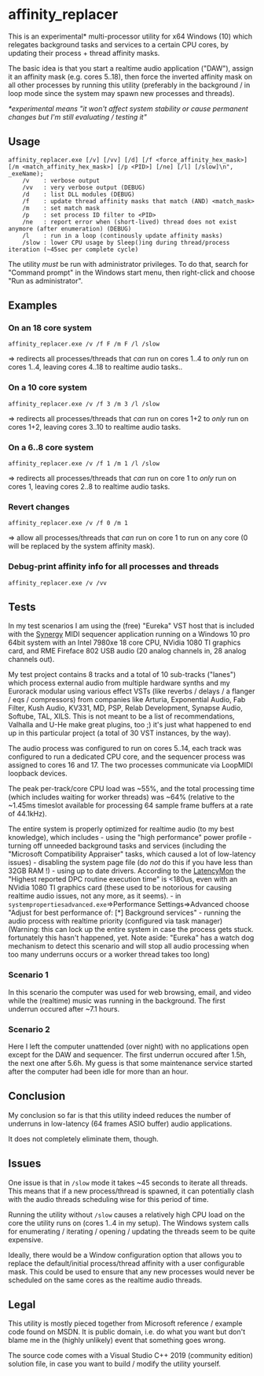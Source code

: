 
# affinity_replacer

This is an experimental* multi-processor utility for x64 Windows (10) which relegates background tasks and services to a certain CPU cores, by updating their process + thread affinity masks.

The basic idea is that you start a realtime audio application ("DAW"), assign it an affinity mask (e.g. cores 5..18), then force the inverted affinity mask on all other processes by running this utility (preferably in the background / in loop mode since the system may spawn new processes and threads).

*\*experimental means "it won't affect system stability or cause permanent changes but I'm still evaluating / testing it"*


## Usage

~~~
affinity_replacer.exe [/v] [/vv] [/d] [/f <force_affinity_hex_mask>] [/m <match_affinity_hex_mask>] [/p <PID>] [/ne] [/l] [/slow]\n", _exeName);
    /v    : verbose output
    /vv   : very verbose output (DEBUG)
    /d    : list DLL modules (DEBUG)
    /f    : update thread affinity masks that match (AND) <match_mask>
    /m    : set match mask
    /p    : set process ID filter to <PID>
    /ne   : report error when (short-lived) thread does not exist anymore (after enumeration) (DEBUG)
    /l    : run in a loop (continously update affinity masks)
    /slow : lower CPU usage by Sleep()ing during thread/process iteration (~45sec per complete cycle)
~~~

The utility _must_ be run with administrator privileges.
To do that, search for "Command prompt" in the Windows start menu, then right-click and choose "Run as administrator".


## Examples

### On an 18 core system
~~~
affinity_replacer.exe /v /f F /m F /l /slow
~~~
=> redirects all processes/threads that _can_ run on cores 1..4 to _only_ run on cores 1..4, leaving cores 4..18 to realtime audio tasks..

### On a 10 core system
~~~
affinity_replacer.exe /v /f 3 /m 3 /l /slow
~~~
=> redirects all processes/threads that _can_ run on cores 1+2 to _only_ run on cores 1+2, leaving cores 3..10 to realtime audio tasks.

### On a 6..8 core system
~~~
affinity_replacer.exe /v /f 1 /m 1 /l /slow
~~~
=> redirects all processes/threads that _can_ run on core 1 to _only_ run on cores 1, leaving cores 2..8 to realtime audio tasks.

### Revert changes
~~~
affinity_replacer.exe /v /f 0 /m 1
~~~
=> allow all processes/threads that _can_ run on core 1 to run on any core (0 will be replaced by the system affinity mask).

### Debug-print affinity info for all processes and threads
~~~
affinity_replacer.exe /v /vv
~~~


## Tests

In my test scenarios I am using the (free) "Eureka" VST host that is included with the [Synergy](http://miditracker.org/) MIDI sequencer application running on a Windows 10 pro 64bit system with an Intel 7980xe 18 core CPU, NVidia 1080 TI graphics card, and RME Fireface 802 USB audio (20 analog channels in, 28 analog channels out).

My test project contains 8 tracks and a total of 10 sub-tracks ("lanes") which process external audio from multiple hardware synths and my Eurorack modular using various effect VSTs (like reverbs / delays / a flanger / eqs / compressors) from companies like Arturia, Exponential Audio, Fab Filter, Kush Audio, KV331, MD, PSP, Relab Development, Synapse Audio, Softube, TAL, XILS. This is not meant to be a list of recommendations, Valhalla and U-He make great plugins, too ;) it's just what happened to end up in this particular project (a total of 30 VST instances, by the way).

The audio process was configured to run on cores 5..14, each track was configured to run a dedicated CPU core, and the sequencer process was assigned to cores 16 and 17. The two processes communicate via LoopMIDI loopback devices.

The peak per-track/core CPU load was ~55%, and the total processing time (which includes waiting for worker threads) was ~64% (relative to the ~1.45ms timeslot available for processing 64 sample frame buffers at a rate of 44.1kHz).

The entire system is properly optimized for realtime audio (to my best knowledge), which includes
    - using the "high performance" power profile
    - turning off unneeded background tasks and services (including the "Microsoft Compatibility Appraiser" tasks, which caused a lot of low-latency issues)
    - disabling the system page file (do _not_ do this if you have less than 32GB RAM !)
    - using up to date drivers. According to the [LatencyMon](https://www.resplendence.com/latencymon) the "Highest reported DPC routine execution time" is <180us, even with an NVidia 1080 TI graphics card (these used to be notorious for causing realtime audio issues, not any more, as it seems).
    - in `systempropertiesadvanced.exe`=>Performance Settings=>Advanced choose "Adjust for best performance of: [*] Background services"
    - running the audio process with realtime priority (configured via task manager) (Warning: this can lock up the entire system in case the process gets stuck. fortunately this hasn't happened, yet. Note aside: "Eureka" has a watch dog mechanism to detect this scenario and will stop all audio processing when too many underruns occurs or a worker thread takes too long)

### Scenario 1
In this scenario the computer was used for web browsing, email, and video while the (realtime) music was running in the background.
The first underrun occured after ~7.1 hours.

### Scenario 2
Here I left the computer unattended (over night) with no applications open except for the DAW and sequencer.
The first underrun occured after 1.5h, the next one after 5.6h.
My guess is that some maintenance service started after the computer had been idle for more than an hour.

## Conclusion
My conclusion so far is that this utility indeed reduces the number of underruns in low-latency (64 frames ASIO buffer) audio applications.

It does not completely eliminate them, though.


## Issues
One issue is that in `/slow` mode it takes ~45 seconds to iterate all threads. This means that if a new process/thread is spawned, it can potentially clash with the audio threads scheduling wise for this period of time.

Running the utility without `/slow` causes a relatively high CPU load on the core the utility runs on (cores 1..4 in my setup). The Windows system calls for enumerating / iterating / opening / updating the threads seem to be quite expensive.

Ideally, there would be a Window configuration option that allows you to replace the default/initial process/thread affinity with a user configurable mask.
This could be used to ensure that any new processes would never be scheduled on the same cores as the realtime audio threads.

## Legal
This utility is mostly pieced together from Microsoft reference / example code found on MSDN. It is public domain, i.e. do what you want but don't blame me in the (highly unlikely) event that something goes wrong.

The source code comes with a Visual Studio C++ 2019 (community edition) solution file, in case you want to build / modify the utility yourself.
